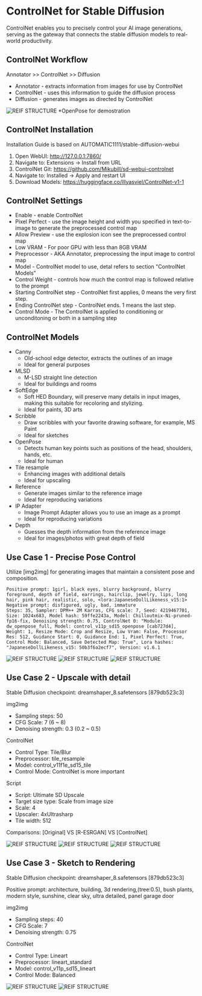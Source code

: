 # ControlNet for Stable Diffusion 

ControlNet enables you to precisely control your AI image generations, serving as the gateway that connects the stable diffusion models to real-world productivity.

## ControlNet Workflow

Annotator >> ControlNet >> Diffusion

- Annotator - extracts information from images for use by ControlNet
- ControlNet - uses this information to guide the diffusion process
- Diffusion - generates images as directed by ControlNet

![REIF STRUCTURE](img/controlnet_workflow.jpg)
*OpenPose for demostration

## ControlNet Installation

Installation Guide is based on AUTOMATIC1111/stable-diffusion-webui

1. Open WebUI: http://127.0.0.1:7860/
2. Navigate to: Extensions -> Install from URL
3. ControlNet Git: https://github.com/Mikubill/sd-webui-controlnet
4. Navigate to: Installed ->  Apply and restart UI
5. Download Models: https://huggingface.co/lllyasviel/ControlNet-v1-1

## ControlNet Settings

- Enable - enable ControlNet
- Pixel Perfect - use the image height and width you specified in text-to-image to generate the preprocessed control map
- Allow Preview - use the explosion icon see the preprocessed control map
- Low VRAM - For poor GPU with less than 8GB VRAM
- Preprocessor - AKA Annotator, preprocessing the input image to control map
- Model - ControlNet model to use, detal refers to section "ControlNet Models"
- Control Weight - controls how much the control map is followed relative to the prompt
- Starting ControlNet step - ControlNet first applies, 0 means the very first step.
- Ending ControlNet step - ControlNet ends. 1 means the last step.
- Control Mode - The ControlNet is applied to conditioning or unconditoning or both in a sampling step

## ControlNet Models

- Canny
    - Old-school edge detector, extracts the outlines of an image
    - Ideal for general purposes
- MLSD
    - M-LSD straight line detection
    - Ideal for buildings and rooms
- SoftEdge
    - Soft HED Boundary, will preserve many details in input images, making this suitable for recoloring and stylizing. 
    - Ideal for paints, 3D arts
- Scribble
    - Draw scribbles with your favorite drawing software, for example, MS Paint
    - Ideal for sketches
- OpenPose
    - Detects human key points such as positions of the head, shoulders, hands, etc. 
    - Ideal for human
- Tile resample
    - Enhancing images with additional details
    - Ideal for upscaling
- Reference
    - Generate images similar to the reference image
    - Ideal for reproducing variations
- IP Adapter
    - Image Prompt Adapter allows you to use an image as a prompt
    - Ideal for reproducing variations
- Depth
    - Guesses the depth information from the reference image 
    - Ideal for images/photos with great depth of field

## Use Case 1 - Precise Pose Control 

Utilize [img2img] for generating images that maintain a consistent pose and composition.
```
Positive prompt: 1girl, black eyes, blurry background, blurry foreground, depth of field, earrings, hairclip, jewelry, lips, long hair, pink hair, realistic, solo, <lora:JapaneseDollLikeness_v15:1>
Negative prompt: disfigured, ugly, bad, immature
Steps: 35, Sampler: DPM++ 2M Karras, CFG scale: 7, Seed: 4219467701, Size: 1024x683, Model hash: 59ffe2243a, Model: Chilloutmix-Ni-pruned-fp16-fix, Denoising strength: 0.75, ControlNet 0: "Module: dw_openpose_full, Model: control_v11p_sd15_openpose [cab727d4], Weight: 1, Resize Mode: Crop and Resize, Low Vram: False, Processor Res: 512, Guidance Start: 0, Guidance End: 1, Pixel Perfect: True, Control Mode: Balanced, Save Detected Map: True", Lora hashes: "JapaneseDollLikeness_v15: 50b3f6a2ecf7", Version: v1.6.1
```
![REIF STRUCTURE](img/controlnet_openpose_demo1.jpg)
![REIF STRUCTURE](img/controlnet_openpose_demo2.png)
![REIF STRUCTURE](img/controlnet_openpose_demo3.png)

## Use Case 2 - Upscale with detail

Stable Diffusion checkpoint: dreamshaper_8.safetensors [879db523c3]

img2img
- Sampling steps: 50
- CFG Scale: 7 (6 ~ 8)
- Denoising strength: 0.3 (0.2 ~ 0.5)

ControlNet
- Control Type: Tile/Blur
- Preprocessor: tile_resample
- Model: control_v11f1e_sd15_tile
- Control Mode: ControlNet is more important

Script
- Script: Ultimate SD Upscale
- Target size type: Scale from image size
- Scale: 4
- Upscaler: 4xUltrasharp
- Tile width: 512

Comparisons: [Original] VS [R-ESRGAN] VS [ControlNet]

![REIF STRUCTURE](img/controlnet_upscale_demo1.png)
![REIF STRUCTURE](img/controlnet_upscale_demo2.png)
![REIF STRUCTURE](img/controlnet_upscale_demo3.png)


## Use Case 3 - Sketch to Rendering

Stable Diffusion checkpoint: dreamshaper_8.safetensors [879db523c3]

Positive prompt: architecture, building, 3d rendering,(tree:0.5), bush plants, modern style, sunshine, clear sky, ultra detailed, panel garage door

img2img
- Sampling steps: 40
- CFG Scale: 7
- Denoising strength: 0.75

ControlNet
- Control Type: Lineart
- Preprocessor: lineart_standard
- Model: control_v11p_sd15_lineart
- Control Mode: Balanced

![REIF STRUCTURE](img/controlnet_rendering_demo1.jpg)
![REIF STRUCTURE](img/controlnet_rendering_demo2.png)